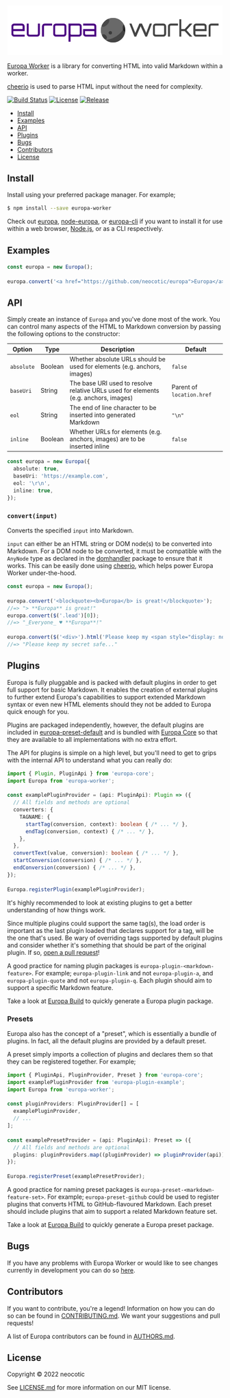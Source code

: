 ![Europa Worker](https://raw.githubusercontent.com/neocotic/europa-branding/main/assets/banner/europa-worker/europa-worker-banner-880x200.png)

[Europa Worker](https://github.com/neocotic/europa/tree/main/packages/europa-worker) is a library for converting HTML
into valid Markdown within a worker.

[cheerio](https://cheerio.js.org) is used to parse HTML input without the need for complexity.

[![Build Status](https://img.shields.io/github/workflow/status/neocotic/europa/CI/main?style=flat-square)](https://github.com/neocotic/europa/actions/workflows/ci.yml)
[![License](https://img.shields.io/npm/l/europa-worker.svg?style=flat-square)](https://github.com/neocotic/europa/raw/main/packages/europa-worker/LICENSE.md)
[![Release](https://img.shields.io/npm/v/europa-worker.svg?style=flat-square)](https://npmjs.com/package/europa-worker)

* [Install](#install)
* [Examples](#examples)
* [API](#api)
* [Plugins](#plugins)
* [Bugs](#bugs)
* [Contributors](#contributors)
* [License](#license)

## Install

Install using your preferred package manager. For example;

``` bash
$ npm install --save europa-worker
```

Check out [europa](https://github.com/neocotic/europa/tree/main/packages/europa),
[node-europa](https://github.com/neocotic/europa/tree/main/packages/node-europa), or
[europa-cli](https://github.com/neocotic/europa/tree/main/packages/europa-cli) if you want to install it for use within
a web browser, [Node.js](https://nodejs.org), or as a CLI respectively.

## Examples

``` typescript
const europa = new Europa();

europa.convert('<a href="https://github.com/neocotic/europa">Europa</a>');
```

## API

Simply create an instance of `Europa` and you've done most of the work. You can control many aspects of the HTML to
Markdown conversion by passing the following options to the constructor:

| Option     | Type    | Description                                                                         | Default                   |
|------------|---------|-------------------------------------------------------------------------------------|---------------------------|
| `absolute` | Boolean | Whether absolute URLs should be used for elements (e.g. anchors, images)            | `false`                   |
| `baseUri`  | String  | The base URI used to resolve relative URLs used for elements (e.g. anchors, images) | Parent of `location.href` |
| `eol`      | String  | The end of line character to be inserted into generated Markdown                    | `"\n"`                    |
| `inline`   | Boolean | Whether URLs for elements (e.g. anchors, images) are to be inserted inline          | `false`                   |

``` typescript
const europa = new Europa({
  absolute: true,
  baseUri: 'https://example.com',
  eol: '\r\n',
  inline: true,
});
```

### `convert(input)`

Converts the specified `input` into Markdown.

`input` can either be an HTML string or DOM node(s) to be converted into Markdown. For a DOM node to be converted, it
must be compatible with the `AnyNode` type as declared in the [domhandler](https://www.npmjs.com/package/domhandler)
package to ensure that it works. This can be easily done using [cheerio](https://cheerio.js.org), which helps power
Europa Worker under-the-hood.

``` typescript
const europa = new Europa();

europa.convert('<blockquote><b>Europa</b> is great!</blockquote>');
//=> "> **Europa** is great!"
europa.convert($('.lead')[0]);
//=> "_Everyone_ ♥ **Europa**!"

europa.convert($('<div>').html('Please keep my <span style="display: none">treasure</span> secret safe...')[0]);
//=> "Please keep my secret safe..."
```

## Plugins

Europa is fully pluggable and is packed with default plugins in order to get full support for basic Markdown. It
enables the creation of external plugins to further extend Europa's capabilities to support extended Markdown syntax or
even new HTML elements should they not be added to Europa quick enough for you.

Plugins are packaged independently, however, the default plugins are included in
[europa-preset-default](https://github.com/neocotic/europa/tree/main/packages/europa-preset-default) and is bundled with
[Europa Core](https://github.com/neocotic/europa/tree/main/packages/europa-core) so that they are available to all
implementations with no extra effort.

The API for plugins is simple on a high level, but you'll need to get to grips with the internal API to understand what
you can really do:

``` typescript
import { Plugin, PluginApi } from 'europa-core';
import Europa from 'europa-worker';

const examplePluginProvider = (api: PluginApi): Plugin => ({
  // All fields and methods are optional
  converters: {
    TAGNAME: {
      startTag(conversion, context): boolean { /* ... */ },
      endTag(conversion, context) { /* ... */ },
    },
  },
  convertText(value, conversion): boolean { /* ... */ },
  startConversion(conversion) { /* ... */ },
  endConversion(conversion) { /* ... */ },
});

Europa.registerPlugin(examplePluginProvider);
```

It's highly recommended to look at existing plugins to get a better understanding of how things work.

Since multiple plugins could support the same tag(s), the load order is important as the last plugin loaded that
declares support for a tag, will be the one that's used. Be wary of overriding tags supported by default plugins and
consider whether it's something that should be part of the original plugin. If so, [open a pull request](#contributors)!

A good practice for naming plugin packages is `europa-plugin-<markdown-feature>`. For example; `europa-plugin-link` and
not `europa-plugin-a`, and `europa-plugin-quote` and not `europa-plugin-q`. Each plugin should aim to support a specific
Markdown feature.

Take a look at [Europa Build](https://github.com/neocotic/europa/tree/main/packages/europa-build) to quickly generate a
Europa plugin package.

### Presets

Europa also has the concept of a "preset", which is essentially a bundle of plugins. In fact, all the default plugins
are provided by a default preset.

A preset simply imports a collection of plugins and declares them so that they can be registered together. For example;

``` typescript
import { PluginApi, PluginProvider, Preset } from 'europa-core';
import examplePluginProvider from 'europa-plugin-example';
import Europa from 'europa-worker';

const pluginProviders: PluginProvider[] = [
  examplePluginProvider,
  // ...
];

const examplePresetProvider = (api: PluginApi): Preset => ({
  // All fields and methods are optional
  plugins: pluginProviders.map((pluginProvider) => pluginProvider(api)),
});

Europa.registerPreset(examplePresetProvider);
```

A good practice for naming preset packages is `europa-preset-<markdown-feature-set>`. For example;
`europa-preset-github` could be used to register plugins that converts HTML to GitHub-flavoured Markdown. Each preset
should include plugins that aim to support a related Markdown feature set.

Take a look at [Europa Build](https://github.com/neocotic/europa/tree/main/packages/europa-build) to quickly generate a
Europa preset package.

## Bugs

If you have any problems with Europa Worker or would like to see changes currently in development you can do so
[here](https://github.com/neocotic/europa/issues).

## Contributors

If you want to contribute, you're a legend! Information on how you can do so can be found in
[CONTRIBUTING.md](https://github.com/neocotic/europa/blob/main/CONTRIBUTING.md). We want your suggestions and pull
requests!

A list of Europa contributors can be found in [AUTHORS.md](https://github.com/neocotic/europa/blob/main/AUTHORS.md).

## License

Copyright © 2022 neocotic

See [LICENSE.md](https://github.com/neocotic/europa/raw/main/packages/europa-worker/LICENSE.md) for more information on
our MIT license.
